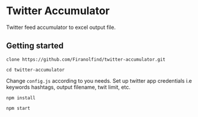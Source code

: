 # Twitter Accumulator
Twitter feed accumulator to excel output file.

## Getting started

`clone https://github.com/Firanolfind/twitter-accumulator.git`

`cd twitter-accumulator`

Change `config.js` according to you needs. Set up twitter app credentials i.e keywords hashtags, output filename, twit limit, etc.

`npm install`

`npm start`